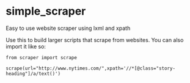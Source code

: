 simple_scraper
==============

Easy to use website scraper using lxml and xpath


Use this to build larger scripts that scrape from websites.
You can also import it like so:

	from scraper import scrape

	scrape(url="http://www.nytimes.com/",xpath='//*[@class="story-heading"]/a/text()')
